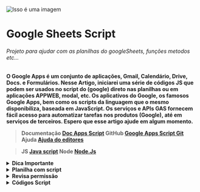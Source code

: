  ![Isso é uma imagem](https://user-images.githubusercontent.com/57040825/175081561-e35d367c-f973-4bd9-b682-a2430cdf5679.png)

# Google Sheets Script

###### Projeto para ajudar com as planilhas do googleSheets, funções metodos etc...

<strong>

O Google Apps é um conjunto de aplicações, Gmail, Calendário, Drive, Docs. e Formulários.
Nesse Artigo, iniciarei uma série de códigos JS que podem ser usados no script do (google) direto nas planilhas ou em aplicações APPWEB, modal, etc.
Os aplicativos do Google, os famosos Google Apps, bem como os scripts da linguagem que o mesmo disponibiliza, baseada em JavaScript.
Os serviços e APIs GAS fornecem fácil acesso para automatizar tarefas nos produtos (Google), até em serviços de terceiros.
Espero que esse artigo ajude em algum momento.

<strong>

> Documentação [Doc Apps Script](https://www.google.com/script/start/)
> GitHub  [Google Apps Script Git](https://github.com/topics/google-apps-script)
> Ajuda  [Ajuda do editores](https://support.google.com/docs#topic=1382883)

> JS  [Java script](https://www.javascript.com/)
> Node [Node.Js](https://nodejs.org/en/)
 
<details><summary>Dica Importante</summary>

<p>

> **Coisas que podem deixar suas planilhas _pesadas_ cuidado com funções voláteis (são funções que ficam atualizando a casa segundo).**

 1. TODAY()
    - Uso TODAY()
      - Sintaxe
        - TODAY()
          - TODAY é uma função volátil e pode prejudicar o desempenho da planilha, [documentação](https://support.google.com/docs/answer/3092984?hl=pt-BR), O mesmo serve paraa função NOW [documentação](https://support.google.com/docs/answer/3092981?hl=pt-BR).
 
2. ARRAYFORMULA
   - 
     - Ela e uma função que pode ajudar muito, mas quando sua planilha começa a ficar grande pode ser um problema (Porque mesmo que não exista dados nas linhas em branco ela vai alimentar dados nessas linhas em branco, com isso o desempenho de sua planilha pode ser prejudicada) [documentação](https://support.google.com/docs/answer/3093275?hl=pt-BR).
 
> Aternativa para ARRAYFORMULA
 - ARRAY_CONSTRAN
   - Restringe o resultado de uma matriz ao tamanho especificado, [documentação](https://support.google.com/docs/answer/3267036).
 
 **OBS: Geralmente usada em conjunto com outras funções que retornam um resultado em matriz, quando um número menor de linhas ou colunas é desejado.**
 
 ###### exemplo:
 
 ```
 Sintaxe : ARRAY_CONSTRAIN(intervalo_de_entrada; numero_de_linhas; numero_de_colunas)
 
 ARRAY_CONSTRAIN(A1:C10, 2, 3)
 ARRAY_CONSTRAIN(SORT(A1:F100, 1, TRUE), 10, 6)
 
 ```

 3. LINHAS EM BRANCO OU COLUNAS
   - Se você tem dados da (A2 : C4), não a necessidade de que as colunas D Para frente e as linhas 5 para baixo exita na planilha, como no exemplo abaixo, importante excluir essas linhas e colunas não vazias, (Mesmo que não exita dados sempre que sua planilha for atualizada ela vai ler essas linhas e colunas vazias).
 
 ## No exemplo abaixo, teríamos que excluir as linhas 5/6/7/8 e a coluna D
 
 ###### ~~ERRADO~~
 
|   A          |  B             |    C          |    D          |
| :---         |     :---:      |          ---: |          ---: |
| 1   | name     | name     |
| 2   | git diff | git diff |
| 3   | git diff | git diff |
| 4   | git diff | git diff |
| 5   |  | |
| 6   |  | |
| 7   |  | |
| 8   |  | |
 
 ###### **CORRETO**
|   A          |  B             |    C          |
| :---         |     :---:      |          ---: |
| 1   | name     | name     |
| 2   | git diff | git diff |
| 3   | git diff | git diff |
| 4   | git diff | git diff |

 ## *Essas, boas práticas ira ajuda sua planilha ter um rendimento muito melhor.*
 ###### Essas informações são casos de uso utilizada em meus códigos, e são práticas minhas, não significa que estão corretas ou não, significa que é uma prática que gosto de utilizar.
</p>

</details>
 
 <details><summary>Planilha com script</summary>

<p>

#### [documentação](https://developers.google.com/apps-script).

 
 > Nossas chamadas da planilha com script.
 
###### Para chamar nossa planilha e suas abas iremos usar o id dá planilha e também sua chamada local como a planilha ativa (SpreadsheetApp), as abas chama pelo nome da aba.
 
 - id
 - SpreadsheetApp
 - Aba
 
 ![Isso é uma imagem](https://user-images.githubusercontent.com/57040825/175077705-f25e10df-4398-46d5-a67f-4e885e9adc47.png)
 
 ###### Com a planilha ativa você consegue pegar o id na barra de navegação como está na imagem acima, você só precisa do número que está em negrito, está imagem e só um exemplo você tem que pegar o id dá sua planilha.(Obs.: esse endereço não te leva para lugar nenhum poque é só um exemplo).
 
 ![Isso é uma imagem](https://user-images.githubusercontent.com/57040825/175102916-c2be2b7b-a8b8-4106-83aa-c35f480e7c52.png)
 
 ###### Acima temos como as abas foram nomeadas
 
 <sub>Exemplo para ID</sub>
 
 ***vamos usar*** 
 
 **Importante vamos noear nossos arquivos códigos como _camelCase_**
 
 - idBd = Para o id dá planilha
 - ss = Para SpreadsheetApp Id
 - tb = Para aba
 
 ```javascript
       const idBd = "1CgcnfEIrCTL55H4tI5Lz-2abvfT_fBkIML_1PRYmnMk"
       const ss = SpreadsheetApp.openById (idBd)
 
       const data = ss.getSheetByName("data")
       const bdText = ss.getSheetByName("bd_text")
       const adNewRow = ss.getSheetByName("ad_new_row")
       const duplicados = ss.getSheetByName("duplicados")
       const extras = ss.getSheetByName("extras")
 ```
 
 ***vamos usar*** 
 
 - ssS = Para SpreadsheetApp
 - tbS = Para aba
 
 <sub>Exemplo para SpreadsheetApp</sub>
 
 ###### O procedimento para SpreadsheetApp, e o mesmo usado para o ID.
 
 ```javascript
       
       const ssS = SpreadsheetApp.getActiveSpreadsheet()
       const tbS = ssS.getSheetByName("nome da aba")
 ```
 
 
 ```javascript
       var tbDt = data
       var tbNr = adNewRow
       var tbTt = bdText
       var tbNr = adNewRow
       var tbDp = duplicados
       var tbEx = extras
 ```
 
 **Obs.: Essas informações e para quando estiver olhando para as pastas dos códigos você saiba com estamos chamando.**

</p>

</details>
 
 
 <details><summary>Revisa permissão</summary>

<p>

#### Dá permissão para acesso a planilha

![Isso é uma imagem](https://user-images.githubusercontent.com/57040825/175099923-aab7e52f-9eb1-42e3-90a6-ccfc15d7449a.png)

</p>

</details>
 
 
 <details><summary>Códigos Script</summary>

<p>

#### Códigos Js
 
<sup>Nome do Usuário</sup>
```javascript
   const nomeUser = Session.getEffectiveUser().getUsername()
   Logger.log(nomeUser)
```

 
 <sup>Add na primeria linha e na última</sup>
```javascript
 const prepender = (val,sheet) =>{
  sheet.insertRowBefore(1);
  let cloneArr = val.map((x)=>x);
  cloneArr.push('START');
  const range = sheet.getRange(1,1,1,cloneArr.length);
  range.setValues([cloneArr]);
}
 
const addContent = () =>{
 
  const sheet = tbNr;
  let tempArr = [sheet.getLastRow()+1,'Novo Conteúdo'];
  prepender(tempArr,sheet);
  tempArr.push('Fim');
  sheet.appendRow(tempArr);
 
}
```
 
 <sup>Add before start after e na última linha</sup>
```javascript
  const addContentTwo = () => {
  const sheet = tbNr
  Logger.log(sheet);
  let startPos = 5;
  let startVal = sheet.getRange(startPos,1).getValue();
  sheet.getRange(startPos,1).setValue(startVal + ' START');
  sheet.insertRowAfter(startPos);
  sheet.getRange(startPos+1,1).setValue('AFTER');
  sheet.insertRowBefore(startPos);
  sheet.getRange(startPos,1).setValue('BEFORE');
  let tempArr = [sheet.getLastRow()+1,'test',2,'hello world'];
  sheet.appendRow(tempArr);
}

```
 <sup>Colorir dubplicados</sup>
```javascript
  const colorirduplicates = () =>
  let values = tbDp.getRange("A2:D").getValues()
  let arr=[]
  let repeat=[]
  let row=2
//importante o array no js começa pelo número zero
  values.map((elem,ind,obj)=>{
    if(elem[0] != ""){
      if(arr.indexOf(elem[0]) === -1){
        arr.push(elem[0])
      }else{
         repeat.push(elem[0])
      }
    }
   })// fim primeira parte

  values.map((elem,ind,obj)=>{
    if(elem[0] != ""){
      if(repeat.indexOf(elem[0]) !== -1){
        tbDp.getRange(`A${row}:D${row}`).setBackground('pink')
      }else{
        tbDp.getRange(`A${row}:D${row}`).setBackground('white')
      }
      }
    row++
  })
}
```
 
 <sup>Copiar colar até a última linha, aqui criando um id</sup>
```javascript
  let lra = tbEx. getLastRow()

   function numerarId(){
   const id = "1"
   tbEx.getRange("A2").setValue(id)
   tbEx.getRange("A3").setFormula('=OFFSET(A3;-1;0)+1')
   const lra2 = tbEx.getLastRow()
   const ftlinha = tbEx.getRange(3,1,lra-1)
   tbEx.getRange("A3").copyTo(ftlinha)
}
```
 <p>





[^1]: Projeto opensource fique a vontade para ajuda.
